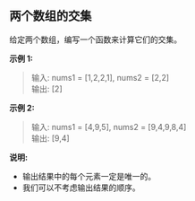 ## 两个数组的交集

给定两个数组，编写一个函数来计算它们的交集。

**示例 1:**

> 输入: nums1 = [1,2,2,1], nums2 = [2,2]  
> 输出: [2]  

**示例 2:**

> 输入: nums1 = [4,9,5], nums2 = [9,4,9,8,4]  
> 输出: [9,4]  

**说明:**

- 输出结果中的每个元素一定是唯一的。
- 我们可以不考虑输出结果的顺序。
